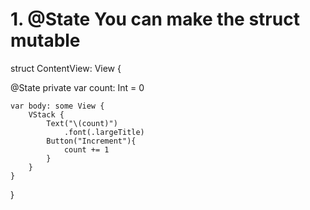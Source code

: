 # 1. @State You can make the struct mutable 

struct ContentView: View {
    
   @State private var count: Int = 0
    
    var body: some View {
        VStack {
            Text("\(count)")
                .font(.largeTitle)
            Button("Increment"){
                count += 1
            }
        }
    }
}

